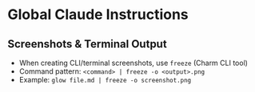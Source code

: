 # Global Claude Instructions

## Screenshots & Terminal Output

- When creating CLI/terminal screenshots, use `freeze` (Charm CLI tool)
- Command pattern: `<command> | freeze -o <output>.png`
- Example: `glow file.md | freeze -o screenshot.png`
